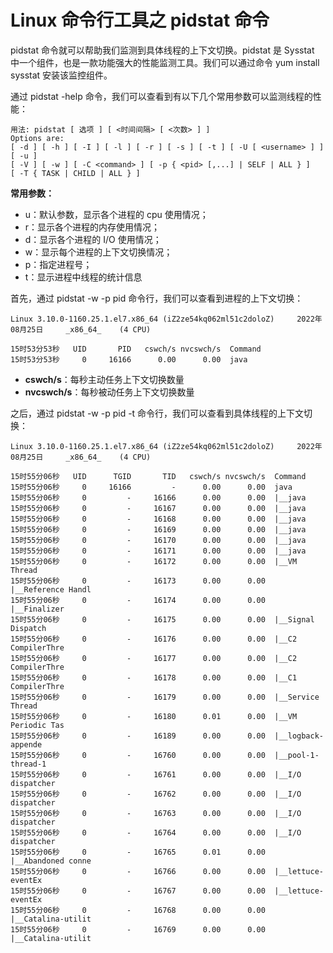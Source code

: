 # Linux 命令行工具之 pidstat 命令


pidstat 命令就可以帮助我们监测到具体线程的上下文切换。pidstat 是 Sysstat 中一个组件，也是一款功能强大的性能监测工具。我们可以通过命令 yum install sysstat 安装该监控组件。

通过 pidstat -help 命令，我们可以查看到有以下几个常用参数可以监测线程的性能：

```
用法: pidstat [ 选项 ] [ <时间间隔> [ <次数> ] ]
Options are:
[ -d ] [ -h ] [ -I ] [ -l ] [ -r ] [ -s ] [ -t ] [ -U [ <username> ] ] [ -u ]
[ -V ] [ -w ] [ -C <command> ] [ -p { <pid> [,...] | SELF | ALL } ]
[ -T { TASK | CHILD | ALL } ]
```


**常用参数：**

- u：默认参数，显示各个进程的 cpu 使用情况；
- r：显示各个进程的内存使用情况；
- d：显示各个进程的 I/O 使用情况；
- w：显示每个进程的上下文切换情况；
- p：指定进程号；
- t：显示进程中线程的统计信息

首先，通过 pidstat -w -p pid 命令行，我们可以查看到进程的上下文切换：

```
Linux 3.10.0-1160.25.1.el7.x86_64 (iZ2ze54kq062ml51c2doloZ) 	2022年08月25日 	_x86_64_	(4 CPU)

15时53分53秒   UID       PID   cswch/s nvcswch/s  Command
15时53分53秒     0     16166      0.00      0.00  java
```

- **cswch/s**：每秒主动任务上下文切换数量
- **nvcswch/s**：每秒被动任务上下文切换数量

之后，通过 pidstat -w -p pid -t 命令行，我们可以查看到具体线程的上下文切换：

```
Linux 3.10.0-1160.25.1.el7.x86_64 (iZ2ze54kq062ml51c2doloZ) 	2022年08月25日 	_x86_64_	(4 CPU)

15时55分06秒   UID      TGID       TID   cswch/s nvcswch/s  Command
15时55分06秒     0     16166         -      0.00      0.00  java
15时55分06秒     0         -     16166      0.00      0.00  |__java
15时55分06秒     0         -     16167      0.00      0.00  |__java
15时55分06秒     0         -     16168      0.00      0.00  |__java
15时55分06秒     0         -     16169      0.00      0.00  |__java
15时55分06秒     0         -     16170      0.00      0.00  |__java
15时55分06秒     0         -     16171      0.00      0.00  |__java
15时55分06秒     0         -     16172      0.00      0.00  |__VM Thread
15时55分06秒     0         -     16173      0.00      0.00  |__Reference Handl
15时55分06秒     0         -     16174      0.00      0.00  |__Finalizer
15时55分06秒     0         -     16175      0.00      0.00  |__Signal Dispatch
15时55分06秒     0         -     16176      0.00      0.00  |__C2 CompilerThre
15时55分06秒     0         -     16177      0.00      0.00  |__C2 CompilerThre
15时55分06秒     0         -     16178      0.00      0.00  |__C1 CompilerThre
15时55分06秒     0         -     16179      0.00      0.00  |__Service Thread
15时55分06秒     0         -     16180      0.01      0.00  |__VM Periodic Tas
15时55分06秒     0         -     16189      0.00      0.00  |__logback-appende
15时55分06秒     0         -     16760      0.00      0.00  |__pool-1-thread-1
15时55分06秒     0         -     16761      0.00      0.00  |__I/O dispatcher 
15时55分06秒     0         -     16762      0.00      0.00  |__I/O dispatcher 
15时55分06秒     0         -     16763      0.00      0.00  |__I/O dispatcher 
15时55分06秒     0         -     16764      0.00      0.00  |__I/O dispatcher 
15时55分06秒     0         -     16765      0.01      0.00  |__Abandoned conne
15时55分06秒     0         -     16766      0.00      0.00  |__lettuce-eventEx
15时55分06秒     0         -     16767      0.00      0.00  |__lettuce-eventEx
15时55分06秒     0         -     16768      0.00      0.00  |__Catalina-utilit
15时55分06秒     0         -     16769      0.00      0.00  |__Catalina-utilit
```